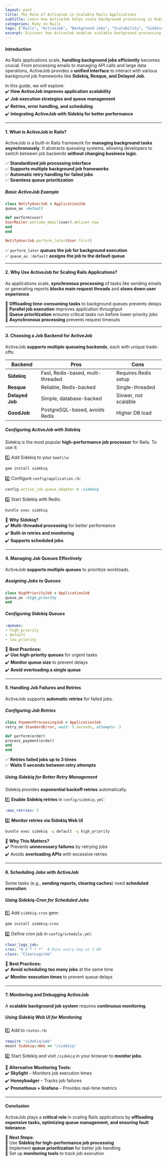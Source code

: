 ```yaml
---
layout: post  
title: The Role of ActiveJob in Scalable Rails Applications  
subtitle: Learn how ActiveJob helps scale background processing in Ruby on Rails applications.  
categories: Ruby on Rails  
tags: ["Rails", "ActiveJob", "Background Jobs", "Scalability", "Sidekiq"]  
excerpt: Discover how ActiveJob enables scalable background processing in Ruby on Rails, covering job execution strategies, queue management, retries, and integration with Sidekiq and Resque.  
---
```


#### **Introduction**
As Rails applications scale, **handling background jobs efficiently** becomes crucial. From processing emails to managing API calls and large data operations, ActiveJob provides a **unified interface** to interact with various background job frameworks like **Sidekiq, Resque, and Delayed Job**.

In this guide, we will explore:  
✔️ **How ActiveJob improves application scalability**  
✔️ **Job execution strategies and queue management**  
✔️ **Retries, error handling, and scheduling**  
✔️ **Integrating ActiveJob with Sidekiq for better performance**

---

#### **1. What is ActiveJob in Rails?**
ActiveJob is a built-in Rails framework for **managing background tasks asynchronously**. It abstracts queueing systems, allowing developers to switch between job backends **without changing business logic**.

✅ **Standardized job processing interface**  
✅ **Supports multiple background job frameworks**  
✅ **Automatic retry handling for failed jobs**  
✅ **Seamless queue prioritization**

##### **Basic ActiveJob Example**
```rb  
class NotifyUserJob < ApplicationJob  
queue_as :default

def perform(user)  
UserMailer.welcome_email(user).deliver_now  
end  
end

NotifyUserJob.perform_later(User.first)  
```

✅ `perform_later` **queues the job for background execution**  
✅ `queue_as :default` **assigns the job to the default queue**

---

#### **2. Why Use ActiveJob for Scaling Rails Applications?**
As applications scale, **synchronous processing** of tasks like sending emails or generating reports **blocks main request threads** and **slows down user experience**.

🔹 **Offloading time-consuming tasks** to background queues prevents delays  
🔹 **Parallel job execution** improves application throughput  
🔹 **Queue prioritization** ensures critical tasks run before lower-priority jobs  
🔹 **Asynchronous processing** prevents request timeouts

---

#### **3. Choosing a Job Backend for ActiveJob**
ActiveJob **supports multiple queueing backends**, each with unique trade-offs:

| Backend      | Pros | Cons |  
|-------------|------|------|  
| **Sidekiq**  | Fast, Redis-based, multi-threaded | Requires Redis setup |  
| **Resque**   | Reliable, Redis-backed | Single-threaded |  
| **Delayed Job** | Simple, database-backed | Slower, not scalable |  
| **GoodJob**  | PostgreSQL-based, avoids Redis | Higher DB load |  

##### **Configuring ActiveJob with Sidekiq**
Sidekiq is the most popular **high-performance job processor** for Rails. To use it:

1️⃣ Add Sidekiq to your `Gemfile`:  
```sh  
gem install sidekiq  
```

2️⃣ Configure `config/application.rb`:  
```rb  
config.active_job.queue_adapter = :sidekiq  
```

3️⃣ Start Sidekiq with Redis:  
```sh  
bundle exec sidekiq  
```

🔹 **Why Sidekiq?**  
✔️ **Multi-threaded processing** for better performance  
✔️ **Built-in retries and monitoring**  
✔️ **Supports scheduled jobs**

---

#### **4. Managing Job Queues Effectively**
ActiveJob **supports multiple queues** to prioritize workloads.

##### **Assigning Jobs to Queues**
```rb  
class HighPriorityJob < ApplicationJob  
queue_as :high_priority  
end  
```

##### **Configuring Sidekiq Queues**
```yml  
:queues:
- high_priority
- default
- low_priority  
  ```

📌 **Best Practices:**  
✔️ **Use high-priority queues** for urgent tasks  
✔️ **Monitor queue size** to prevent delays  
✔️ **Avoid overloading a single queue**

---

#### **5. Handling Job Failures and Retries**
ActiveJob supports **automatic retries** for failed jobs.

##### **Configuring Job Retries**
```rb  
class PaymentProcessingJob < ApplicationJob  
retry_on StandardError, wait: 5.seconds, attempts: 3

def perform(order)  
process_payment(order)  
end  
end  
```

✅ **Retries failed jobs up to 3 times**  
✅ **Waits 5 seconds between retry attempts**

##### **Using Sidekiq for Better Retry Management**
Sidekiq provides **exponential backoff retries** automatically.

1️⃣ **Enable Sidekiq retries** in `config/sidekiq.yml`:  
```yml  
:max_retries: 5  
```

2️⃣ **Monitor retries via Sidekiq Web UI**  
```sh  
bundle exec sidekiq -q default -q high_priority  
```

🚀 **Why This Matters?**  
✔️ Prevents **unnecessary failures** by retrying jobs  
✔️ Avoids **overloading APIs** with excessive retries

---

#### **6. Scheduling Jobs with ActiveJob**
Some tasks (e.g., **sending reports, clearing caches**) need **scheduled execution**.

##### **Using Sidekiq-Cron for Scheduled Jobs**
1️⃣ Add `sidekiq-cron` gem:  
```sh  
gem install sidekiq-cron  
```

2️⃣ Define cron job in `config/schedule.yml`:  
```yml  
clear_logs_job:  
cron: "0 2 * * *"  # Runs every day at 2 AM  
class: "ClearLogsJob"  
```

🔹 **Best Practices:**  
✔️ **Avoid scheduling too many jobs** at the same time  
✔️ **Monitor execution times** to prevent queue delays

---

#### **7. Monitoring and Debugging ActiveJob**
A **scalable background job system** requires **continuous monitoring**.

##### **Using Sidekiq Web UI for Monitoring**
1️⃣ Add to `routes.rb`:  
```rb  
require "sidekiq/web"  
mount Sidekiq::Web => "/sidekiq"  
```

2️⃣ Start Sidekiq and visit `/sidekiq` in your browser to **monitor jobs**.

🔹 **Alternative Monitoring Tools:**  
✔️ **Skylight** – Monitors job execution times  
✔️ **Honeybadger** – Tracks job failures  
✔️ **Prometheus + Grafana** – Provides real-time metrics

---

#### **Conclusion**
ActiveJob plays a **critical role** in scaling Rails applications by **offloading expensive tasks, optimizing queue management, and ensuring fault tolerance**.

🚀 **Next Steps:**  
🔹 Use **Sidekiq for high-performance job processing**  
🔹 Implement **queue prioritization** for better job handling  
🔹 Set up **monitoring tools** to track job execution


